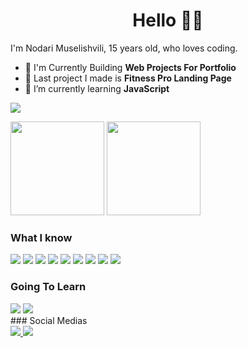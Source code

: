 <div align="center">
 <h1>Hello 👋🏻</h1>
</div> 

I'm Nodari Muselishvili, 15 years old, who loves coding.
* 🌱 I'm Currently Building **Web Projects For Portfolio**
* 👀 Last project I made is **Fitness Pro Landing Page**
* 💼 I’m currently learning **JavaScript**

![](https://komarev.com/ghpvc/?username=sp33k1337&style=flat&color=000000)
 
<div>
 
  <img height="150em" src="https://github-readme-stats.vercel.app/api?username=sp33k1337&show_icons=true&theme=tokyonight">
  <img height="150em" src="https://github-readme-stats.vercel.app/api/top-langs/?username=sp33k1337&layout=compact&theme=tokyonight">

</div>

### What I know

<div style="display: inline-block">
  <img src="https://img.shields.io/badge/HTML5-E34F26?style=for-the-badge&logo=html5&logoColor=white">
  <img src="https://img.shields.io/badge/CSS3-1572B6?style=for-the-badge&logo=css3&logoColor=white">
  <img src="https://img.shields.io/badge/JavaScript-323330?style=for-the-badge&logo=javascript&logoColor=F7DF1E">
  <img src="https://img.shields.io/badge/GIT-E44C30?style=for-the-badge&logo=git&logoColor=white">
  <img src="https://img.shields.io/badge/Visual_Studio_Code-0078D4?style=for-the-badge&logo=visual%20studio%20code&logoColor=white">
  <img src="https://img.shields.io/badge/Adobe%20XD-470137?style=for-the-badge&logo=Adobe%20XD&logoColor=#FF61F6">
  <img src="https://img.shields.io/badge/Figma-F24E1E?style=for-the-badge&logo=figma&logoColor=white">
  <img src="https://img.shields.io/badge/Netlify-00C7B7?style=for-the-badge&logo=netlify&logoColor=white">
  <img src="https://img.shields.io/badge/Tailwind_CSS-38B2AC?style=for-the-badge&logo=tailwind-css&logoColor=white">
</div>


### Going To Learn

  <div>
   <img src="https://img.shields.io/badge/React-20232A?style=for-the-badge&logo=react&logoColor=61DAFB`">
   <img src="https://img.shields.io/badge/React_Native-20232A?style=for-the-badge&logo=react&logoColor=61DAFB">
  </div>
### Social Medias
<div>
  <a href="https://www.linkedin.com/in/nodari-muselishvili-7b9692219/" target="blank">
    <img src="https://img.shields.io/badge/LinkedIn-0077B5?style=for-the-badge&logo=linkedin&logoColor=white">
  </a>
  <a href="https://github.com/sp33k1337">
    <img src="https://img.shields.io/badge/GitHub-100000?style=for-the-badge&logo=github&logoColor=white">
  </a>
</div>
